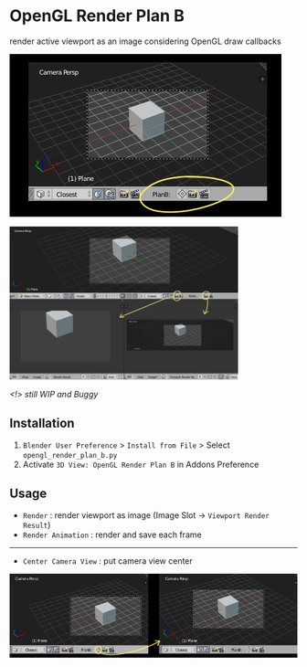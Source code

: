 # OpenGL Render Plan B

render active viewport as an image considering OpenGL draw callbacks

![image](./doc/a.jpg)

<img width="400" src="./doc/c.jpg">

*<!> still WIP and Buggy*

## Installation
1. `Blender User Preference` > `Install from File` > Select `opengl_render_plan_b.py`
2. Activate `3D View: OpenGL Render Plan B` in Addons Preference

## Usage

* `Render` : render viewport as image (Image Slot -> `Viewport Render Result`)
* `Render Animation` : render and save each frame

<hr>

* `Center Camera View` : put camera view center

![image](./doc/b.jpg)

